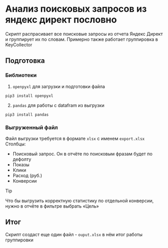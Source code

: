 # Анализ поисковых запросов из яндекс директ пословно

Скрипт распрасивает все поисковые запросы из отчета Яндекс Директ и группирует их по словам.
Примерно также работает группировка в KeyCollector

## Подготовка
### Библиотеки
1. `openpyxl` для загрузки и подготовки файла
```
pip3 install openpyxl
```
2. `pandas` для работы с datafram из выгрузки
```
pip3 install pandas
```

### Выгруженный файл
Файл выгрузки требуется в формате `xlsx` с именем `export.xlsx`
Столбцы: 
- Поисковый запрос. Он в отчёте по поисковым фразам будет по дефолту 
- Показы
- Клики 
- Расход (руб.)
- Конверсии

> [!TIP]
> Что бы выгрузить корректную статистику по отдельной конверсии, нужно в отчёте в фильтре выбрать «Цель»

## Итог
Скрипт создаст еще один файл - `ouput.xlsx` в нём итог работы группировки

